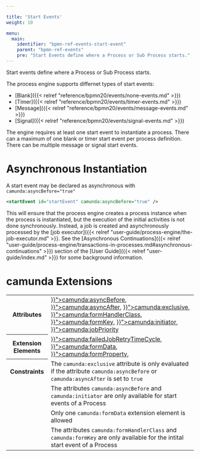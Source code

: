 ```yaml
---

title: 'Start Events'
weight: 10

menu:
  main:
    identifier: "bpmn-ref-events-start-event"
    parent: "bpmn-ref-events"
    pre: "Start Events define where a Process or Sub Process starts."
---
```



Start events define where a Process or Sub Process starts.

The process engine supports differnet types of start events:

* [Blank]({{< relref "reference/bpmn20/events/none-events.md" >}})
* [Timer]({{< relref "reference/bpmn20/events/timer-events.md" >}})
* [Message]({{< relref "reference/bpmn20/events/message-events.md" >}})
* [Signal]({{< relref "reference/bpmn20/events/signal-events.md" >}})

The engine requires at least one start event to instantiate a process. There can a maximum of one blank or timer start event per process definition. There can be multiple message or signal start events.

# Asynchronous Instantiation

A start event may be declared as asynchronous with `camunda:asyncBefore="true"`

```xml
<startEvent id="startEvent" camunda:asyncBefore="true" />
```

This will ensure that the process engine creates a process instance when the process is instantiated, but the execution of the initial activities is not done synchronously. Instead, a job is created and asynchronously processed by the [job executor]({{< relref "user-guide/process-engine/the-job-executor.md" >}}. See the [Asynchronous Continuations]({{< relref "user-guide/process-engine/transactions-in-processes.md#asynchronous-continuations" >}}) section of the [User Guide]({{< relref "user-guide/index.md" >}}) for some background information.

# camunda Extensions

<table class="table table-striped">
  <tr>
    <th>Attributes</th>
    <td>
      <a href="{{< relref "reference/bpmn20/custom-extensions/extension-attributes.md#camunda-asyncbefore" >}}">camunda:asyncBefore</a>,
      <a href="{{< relref "reference/bpmn20/custom-extensions/extension-attributes.md#camunda-asyncafter" >}}">camunda:asyncAfter</a>,
      <a href="{{< relref "reference/bpmn20/custom-extensions/extension-attributes.md#camunda-exclusive" >}}">camunda:exclusive</a>,
      <a href="{{< relref "reference/bpmn20/custom-extensions/extension-attributes.md#camunda-formhandlerclass" >}}">camunda:formHandlerClass</a>,
      <a href="{{< relref "reference/bpmn20/custom-extensions/extension-attributes.md#camunda-formkey" >}}">camunda:formKey</a>,
      <a href="{{< relref "reference/bpmn20/custom-extensions/extension-attributes.md#camunda-initiator" >}}">camunda:initiator</a>,
      <a href="{{< relref "reference/bpmn20/custom-extensions/extension-attributes.md#camunda-jobpriority" >}}">camunda:jobPriority</a>
    </td>
  </tr>
  <tr>
    <th>Extension Elements</th>
    <td>
      <a href="{{< relref "reference/bpmn20/custom-extensions/extension-elements.md#camunda-failedjobretrytimecycle" >}}">camunda:failedJobRetryTimeCycle</a>,
      <a href="{{< relref "reference/bpmn20/custom-extensions/extension-elements.md#camunda-formdata" >}}">camunda:formData</a>,
      <a href="{{< relref "reference/bpmn20/custom-extensions/extension-elements.md#camunda-formproperty" >}}">camunda:formProperty</a>,
    </td>
  </tr>
  <tr>
    <th>Constraints</th>
    <td>
      The <code>camunda:exclusive</code> attribute is only evaluated if the attribute
      <code>camunda:asyncBefore</code> or <code>camunda:asyncAfter</code> is set to <code>true</code>
    </td>
  </tr>
  <tr>
    <td></td>
    <td>
      The attributes <code>camunda:asyncBefore</code> and <code>camunda:initiator</code> are only available for start events of a Process
    </td>
  </tr>
  <tr>
    <td></td>
    <td>
      Only one <code>camunda:formData</code> extension element is allowed
    </td>
  </tr>
  <tr>
    <td></td>
    <td>
      The attributes <code>camunda:formHandlerClass</code> and <code>camunda:formKey</code>
      are only available for the intital start event of a Process
    </td>
  </tr>
</table>
